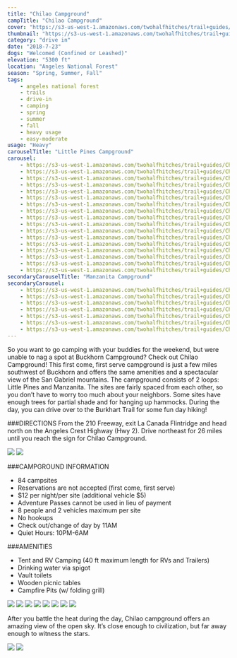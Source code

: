```yaml
---
title: "Chilao Campground"
campTitle: "Chilao Campground"
cover: "https://s3-us-west-1.amazonaws.com/twohalfhitches/trail+guides/Chilao+Campground/Content/_J8A5663.jpg"
thumbnail: "https://s3-us-west-1.amazonaws.com/twohalfhitches/trail+guides/Chilao+Campground/Content/thumbnail.jpg"
category: "drive in"
date: "2018-7-23"
dogs: "Welcomed (Confined or Leashed)"
elevation: "5300 ft"
location: "Angeles National Forest"
season: "Spring, Summer, Fall"
tags:
    - angeles national forest
    - trails
    - drive-in
    - camping
    - spring
    - summer
    - fall
    - heavy usage
    - easy-moderate
usage: "Heavy"
carouselTitle: "Little Pines Campground"
carousel:
    - https://s3-us-west-1.amazonaws.com/twohalfhitches/trail+guides/Chilao+Campground/Little+Pines/P1030846.jpg
    - https://s3-us-west-1.amazonaws.com/twohalfhitches/trail+guides/Chilao+Campground/Little+Pines/P1030855.jpg
    - https://s3-us-west-1.amazonaws.com/twohalfhitches/trail+guides/Chilao+Campground/Little+Pines/P1030858.jpg
    - https://s3-us-west-1.amazonaws.com/twohalfhitches/trail+guides/Chilao+Campground/Little+Pines/P1030865.jpg
    - https://s3-us-west-1.amazonaws.com/twohalfhitches/trail+guides/Chilao+Campground/Little+Pines/P1030876.jpg
    - https://s3-us-west-1.amazonaws.com/twohalfhitches/trail+guides/Chilao+Campground/Little+Pines/P1030878.jpg
    - https://s3-us-west-1.amazonaws.com/twohalfhitches/trail+guides/Chilao+Campground/Little+Pines/P1090580.jpg
    - https://s3-us-west-1.amazonaws.com/twohalfhitches/trail+guides/Chilao+Campground/Little+Pines/P1090585.jpg
    - https://s3-us-west-1.amazonaws.com/twohalfhitches/trail+guides/Chilao+Campground/Little+Pines/P1090594.jpg
    - https://s3-us-west-1.amazonaws.com/twohalfhitches/trail+guides/Chilao+Campground/Little+Pines/P1090617.jpg
    - https://s3-us-west-1.amazonaws.com/twohalfhitches/trail+guides/Chilao+Campground/Little+Pines/P1090622.jpg
    - https://s3-us-west-1.amazonaws.com/twohalfhitches/trail+guides/Chilao+Campground/Little+Pines/P1090625.jpg
    - https://s3-us-west-1.amazonaws.com/twohalfhitches/trail+guides/Chilao+Campground/Little+Pines/P1090635.jpg
    - https://s3-us-west-1.amazonaws.com/twohalfhitches/trail+guides/Chilao+Campground/Little+Pines/P1090667.jpg
    - https://s3-us-west-1.amazonaws.com/twohalfhitches/trail+guides/Chilao+Campground/Little+Pines/P1090673.jpg
    - https://s3-us-west-1.amazonaws.com/twohalfhitches/trail+guides/Chilao+Campground/Little+Pines/P1090685.jpg
    - https://s3-us-west-1.amazonaws.com/twohalfhitches/trail+guides/Chilao+Campground/Little+Pines/P1090747.jpg
secondaryCarouselTitle: "Manzanita Campground"
secondaryCarousel:
    - https://s3-us-west-1.amazonaws.com/twohalfhitches/trail+guides/Chilao+Campground/Manzanita/_J8A5635.jpg
    - https://s3-us-west-1.amazonaws.com/twohalfhitches/trail+guides/Chilao+Campground/Manzanita/_J8A5638.jpg
    - https://s3-us-west-1.amazonaws.com/twohalfhitches/trail+guides/Chilao+Campground/Manzanita/_J8A5656.jpg
    - https://s3-us-west-1.amazonaws.com/twohalfhitches/trail+guides/Chilao+Campground/Manzanita/_J8A5663a.jpg
    - https://s3-us-west-1.amazonaws.com/twohalfhitches/trail+guides/Chilao+Campground/Manzanita/_J8A5666.jpg
    - https://s3-us-west-1.amazonaws.com/twohalfhitches/trail+guides/Chilao+Campground/Manzanita/_J8A5671.jpg
    - https://s3-us-west-1.amazonaws.com/twohalfhitches/trail+guides/Chilao+Campground/Manzanita/_J8A5677.jpg
---
```


So you want to go camping with your buddies for the weekend, but were unable to nag a spot at Buckhorn Campground? Check out Chilao Campground! This first come, first serve campground is just a few miles southwest of Buckhorn and offers the same amenities and a spectacular view of the San Gabriel mountains. The campground consists of 2 loops: Little Pines and Manzanita. The sites are fairly spaced from each other, so you don’t have to worry too much about your neighbors. Some sites have enough trees for partial shade and for hanging up hammocks. During the day, you can drive over to the Burkhart Trail for some fun day hiking!

###DIRECTIONS
From the 210 Freeway, exit La Canada Flintridge and head north on the Angeles Crest Highway (Hwy 2). Drive northeast for 26 miles until you reach the sign for Chilao Campground.

![](https://s3-us-west-1.amazonaws.com/twohalfhitches/trail+guides/Chilao+Campground/Content/_J8A5631.jpg)
![](https://s3-us-west-1.amazonaws.com/twohalfhitches/trail+guides/Chilao+Campground/Content/_J8A5633.jpg)

###CAMPGROUND INFORMATION
- 84 campsites
- Reservations are not accepted (first come, first serve)
- $12 per night/per site (additional vehicle $5)
- Adventure Passes cannot be used in lieu of payment
- 8 people and 2 vehicles maximum per site
- No hookups
- Check out/change of day by 11AM
- Quiet Hours: 10PM-6AM

###AMENITIES
- Tent and RV Camping (40 ft maximum length for RVs and Trailers)
- Drinking water via spigot
- Vault toilets
- Wooden picnic tables
- Campfire Pits (w/ folding grill)

![](https://s3-us-west-1.amazonaws.com/twohalfhitches/trail+guides/Chilao+Campground/Content/_J8A5703.jpg)
![](https://s3-us-west-1.amazonaws.com/twohalfhitches/trail+guides/Chilao+Campground/Content/_J8A5642.jpg)
![](https://s3-us-west-1.amazonaws.com/twohalfhitches/trail+guides/Chilao+Campground/Content/P1090740.jpg)
![](https://s3-us-west-1.amazonaws.com/twohalfhitches/trail+guides/Chilao+Campground/Content/_J8A5648.jpg)
![](https://s3-us-west-1.amazonaws.com/twohalfhitches/trail+guides/Chilao+Campground/Content/_J8A5652.jpg)
![](https://s3-us-west-1.amazonaws.com/twohalfhitches/trail+guides/Chilao+Campground/Content/_J8A5670.jpg)
![](https://s3-us-west-1.amazonaws.com/twohalfhitches/trail+guides/Chilao+Campground/Content/_J8A5689.jpg)
![](https://s3-us-west-1.amazonaws.com/twohalfhitches/trail+guides/Chilao+Campground/Content/_J8A5700.jpg)

After you battle the heat during the day, Chilao campground offers an amazing view of the open sky. It’s close enough to civilization, but far away enough to witness the stars.

![](https://s3-us-west-1.amazonaws.com/twohalfhitches/trail+guides/Chilao+Campground/Content/_J8A5693.jpg)
![](https://s3-us-west-1.amazonaws.com/twohalfhitches/trail+guides/Chilao+Campground/Content/_J8A5686.jpg)
